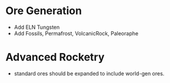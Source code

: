 # Ore Generation
- Add ELN Tungsten
- Add Fossils, Permafrost, VolcanicRock, Paleoraphe

# Advanced Rocketry
- standard ores should be expanded to include world-gen ores.